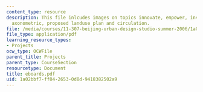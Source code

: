 ```yaml
---
content_type: resource
description: This file inlcudes images on topics innovate, empower, invest, overall
  axonometric, proposed landuse plan and circulation.
file: /media/courses/11-307-beijing-urban-design-studio-summer-2006/1a02bbf7ff8426530d8d9418382502a9_eboards.pdf
file_type: application/pdf
learning_resource_types:
- Projects
ocw_type: OCWFile
parent_title: Projects
parent_type: CourseSection
resourcetype: Document
title: eboards.pdf
uid: 1a02bbf7-ff84-2653-0d8d-9418382502a9
---
```

